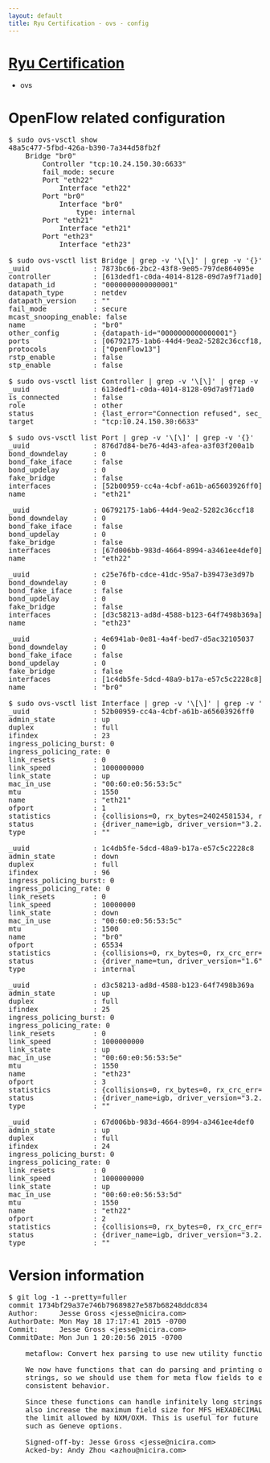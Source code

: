 ```yaml
---
layout: default
title: Ryu Certification - ovs - config
---
```

# [Ryu Certification](http://osrg.github.io/ryu/certification.html)
* ovs 

# OpenFlow related configuration
<pre>
$ sudo ovs-vsctl show
48a5c477-5fbd-426a-b390-7a344d58fb2f
    Bridge "br0"
        Controller "tcp:10.24.150.30:6633"
        fail_mode: secure
        Port "eth22"
            Interface "eth22"
        Port "br0"
            Interface "br0"
                type: internal
        Port "eth21"
            Interface "eth21"
        Port "eth23"
            Interface "eth23"

$ sudo ovs-vsctl list Bridge | grep -v '\[\]' | grep -v '{}'
_uuid               : 7873bc66-2bc2-43f8-9e05-797de864095e
controller          : [613dedf1-c0da-4014-8128-09d7a9f71ad0]
datapath_id         : "0000000000000001"
datapath_type       : netdev
datapath_version    : "<built-in>"
fail_mode           : secure
mcast_snooping_enable: false
name                : "br0"
other_config        : {datapath-id="0000000000000001"}
ports               : [06792175-1ab6-44d4-9ea2-5282c36ccf18, 4e6941ab-0e81-4a4f-bed7-d5ac32105037, 876d7d84-be76-4d43-afea-a3f03f200a1b, c25e76fb-cdce-41dc-95a7-b39473e3d97b]
protocols           : ["OpenFlow13"]
rstp_enable         : false
stp_enable          : false

$ sudo ovs-vsctl list Controller | grep -v '\[\]' | grep -v '{}'
_uuid               : 613dedf1-c0da-4014-8128-09d7a9f71ad0
is_connected        : false
role                : other
status              : {last_error="Connection refused", sec_since_disconnect="3", state=BACKOFF}
target              : "tcp:10.24.150.30:6633"

$ sudo ovs-vsctl list Port | grep -v '\[\]' | grep -v '{}'
_uuid               : 876d7d84-be76-4d43-afea-a3f03f200a1b
bond_downdelay      : 0
bond_fake_iface     : false
bond_updelay        : 0
fake_bridge         : false
interfaces          : [52b00959-cc4a-4cbf-a61b-a65603926ff0]
name                : "eth21"

_uuid               : 06792175-1ab6-44d4-9ea2-5282c36ccf18
bond_downdelay      : 0
bond_fake_iface     : false
bond_updelay        : 0
fake_bridge         : false
interfaces          : [67d006bb-983d-4664-8994-a3461ee4def0]
name                : "eth22"

_uuid               : c25e76fb-cdce-41dc-95a7-b39473e3d97b
bond_downdelay      : 0
bond_fake_iface     : false
bond_updelay        : 0
fake_bridge         : false
interfaces          : [d3c58213-ad8d-4588-b123-64f7498b369a]
name                : "eth23"

_uuid               : 4e6941ab-0e81-4a4f-bed7-d5ac32105037
bond_downdelay      : 0
bond_fake_iface     : false
bond_updelay        : 0
fake_bridge         : false
interfaces          : [1c4db5fe-5dcd-48a9-b17a-e57c5c2228c8]
name                : "br0"

$ sudo ovs-vsctl list Interface | grep -v '\[\]' | grep -v '{}'
_uuid               : 52b00959-cc4a-4cbf-a61b-a65603926ff0
admin_state         : up
duplex              : full
ifindex             : 23
ingress_policing_burst: 0
ingress_policing_rate: 0
link_resets         : 0
link_speed          : 1000000000
link_state          : up
mac_in_use          : "00:60:e0:56:53:5c"
mtu                 : 1550
name                : "eth21"
ofport              : 1
statistics          : {collisions=0, rx_bytes=24024581534, rx_crc_err=0, rx_dropped=0, rx_errors=0, rx_frame_err=0, rx_over_err=0, rx_packets=16026376, tx_bytes=0, tx_dropped=0, tx_errors=0, tx_packets=0}
status              : {driver_name=igb, driver_version="3.2.10-k", firmware_version="2.10-9"}
type                : ""

_uuid               : 1c4db5fe-5dcd-48a9-b17a-e57c5c2228c8
admin_state         : down
duplex              : full
ifindex             : 96
ingress_policing_burst: 0
ingress_policing_rate: 0
link_resets         : 0
link_speed          : 10000000
link_state          : down
mac_in_use          : "00:60:e0:56:53:5c"
mtu                 : 1500
name                : "br0"
ofport              : 65534
statistics          : {collisions=0, rx_bytes=0, rx_crc_err=0, rx_dropped=0, rx_errors=0, rx_frame_err=0, rx_over_err=0, rx_packets=0, tx_bytes=0, tx_dropped=0, tx_errors=0, tx_packets=0}
status              : {driver_name=tun, driver_version="1.6", firmware_version="N/A"}
type                : internal

_uuid               : d3c58213-ad8d-4588-b123-64f7498b369a
admin_state         : up
duplex              : full
ifindex             : 25
ingress_policing_burst: 0
ingress_policing_rate: 0
link_resets         : 0
link_speed          : 1000000000
link_state          : up
mac_in_use          : "00:60:e0:56:53:5e"
mtu                 : 1550
name                : "eth23"
ofport              : 3
statistics          : {collisions=0, rx_bytes=0, rx_crc_err=0, rx_dropped=0, rx_errors=0, rx_frame_err=0, rx_over_err=0, rx_packets=0, tx_bytes=1176922500, tx_dropped=0, tx_errors=0, tx_packets=784615}
status              : {driver_name=igb, driver_version="3.2.10-k", firmware_version="2.10-9"}
type                : ""

_uuid               : 67d006bb-983d-4664-8994-a3461ee4def0
admin_state         : up
duplex              : full
ifindex             : 24
ingress_policing_burst: 0
ingress_policing_rate: 0
link_resets         : 0
link_speed          : 1000000000
link_state          : up
mac_in_use          : "00:60:e0:56:53:5d"
mtu                 : 1550
name                : "eth22"
ofport              : 2
statistics          : {collisions=0, rx_bytes=0, rx_crc_err=0, rx_dropped=0, rx_errors=0, rx_frame_err=0, rx_over_err=0, rx_packets=0, tx_bytes=18089315792, tx_dropped=0, tx_errors=0, tx_packets=12064077}
status              : {driver_name=igb, driver_version="3.2.10-k", firmware_version="2.10-9"}
type                : ""
</pre>

# Version information
<pre>
$ git log -1 --pretty=fuller
commit 1734bf29a37e746b79689827e587b68248ddc834
Author:     Jesse Gross &lt;jesse@nicira.com&gt;
AuthorDate: Mon May 18 17:17:41 2015 -0700
Commit:     Jesse Gross &lt;jesse@nicira.com&gt;
CommitDate: Mon Jun 1 20:20:56 2015 -0700

    metaflow: Convert hex parsing to use new utility functions.
    
    We now have functions that can do parsing and printing of long hex
    strings, so we should use them for meta flow fields to ensure
    consistent behavior.
    
    Since these functions can handle infinitely long strings, we can
    also increase the maximum field size for MFS_HEXADECIMAL types to
    the limit allowed by NXM/OXM. This is useful for future large fields,
    such as Geneve options.
    
    Signed-off-by: Jesse Gross &lt;jesse@nicira.com&gt;
    Acked-by: Andy Zhou &lt;azhou@nicira.com&gt;
</pre>
